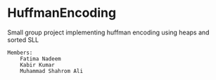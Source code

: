 # HuffmanEncoding
Small group project implementing huffman encoding using heaps and sorted SLL

    Members: 
        Fatima Nadeem
        Kabir Kumar 
        Muhammad Shahrom Ali 
